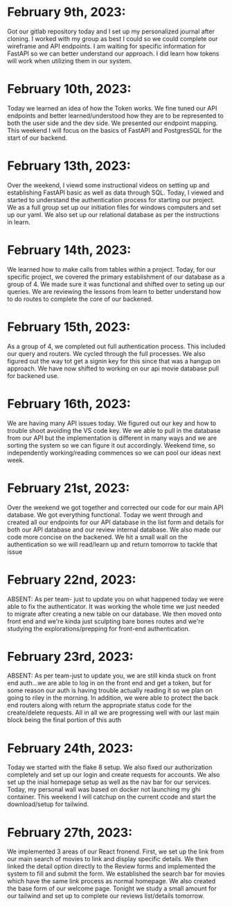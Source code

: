 # **February 9th, 2023:**
 Got our gitlab repository today and I set up my personalized journal after cloning. I worked with my group as best I could so we could complete our wireframe and API endpoints. I am waiting for specific information for FastAPI so we can better understand our approach. I did learn how tokens will work when utilizing them in our system.

# **February 10th, 2023:**
Today we learned an idea of how the Token works. We fine tuned our API endpoints and better learned/understood how they are to be represented to both the user side and the dev side. We presented our endpoint mapping. This weekend I will focus on the basics of FastAPI and PostgresSQL for the start of our backend.

# **February 13th, 2023:**
Over the weekend, I viewd some instructional videos on setting up and establishing FastAPI basic as well as data through SQL. Today, I viewed and started to understand the authentication process for starting our project. We as a full group set up our initiation files for windows computers and set up our yaml. We also set up our relational database as per the instructions in learn.

# **February 14th, 2023:**
We learned how to make calls from tables within a project. Today, for our specific project, we covered the primary establishment of our database as a group of 4. We made sure it was functional and shifted over to seting up our queries. We are reviewing the lessons from learn to better understand how to do routes to complete the core of our backened.

# **February 15th, 2023:**
As a group of 4, we completed out full authentication process. This included our query and routers. We cycled through the full processes. We also figured out the way tot get a signin key for this since that was a hangup on approach. We have now shifted to working on our api movie database pull for backened use.

# **February 16th, 2023:**
We are having many API issues today. We figured out our key and how to trouble shoot avoiding the VS code key. We we able to pull in the database from our API but the implementation is different in many ways and we are sorting the system so we can figure it out accordingly. Weekend time, so independently working/reading commences so we can pool our ideas next week.

# **February 21st, 2023:**
Over the weekend we got together and corrected our code for our main API database. We got everything functional. Today we went through and created all our endpoints for our API database in the list form and details for both our API database and our review internal database. We also made our code more concise on the backened. We hit a small wall on the authentication so we will read/learn up and return tomorrow to tackle that issue

# **February 22nd, 2023:**
ABSENT: As per team- just to update you on what happened today we were able to fix the authenticator. It was working the whole time we just needed to migrate after creating a new table on our database. We then moved onto front end and we're kinda just sculpting bare bones routes and we're studying the explorations/prepping for front-end authentication.

# **February 23rd, 2023:**
ABSENT: As per team-just to update you, we are still kinda stuck on front end auth...we are able to log in on the front end and get a token, but for some reason our auth is having trouble actually reading it so we plan on going to riley in the morning. In addition, we were able to protect the back end routers along with return the appropriate status code for the create/delete requests. All in all we are progressing well with our last main block being the final portion of this auth

# **February 24th, 2023:**
Today we started with the flake 8 setup. We also fixed our authorization completely and set up our login and create requests for accounts. We also set up the inial homepage setup as well as the nav bar for our services. Today, my personal wall was based on docker not  launching my ghi container. This weekend I will catchup on the current ccode and start the download/setup for tailwind.

# **February 27th, 2023:**
We implemented 3 areas of our React fronend. First, we set up the link from our main search of movies to link and display specific details. We then linked the detail option directly to the Review forms and implemented the system to fill and submit the form. We established the search bar for movies which have the same link process as normal homepage. We also created the base form of our welcome page. Tonight we study a small amount for our tailwind and set up to complete our reviews list/details tomorrow.
